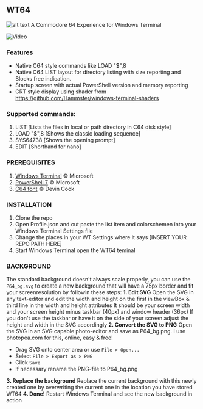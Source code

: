 ## WT64
![alt text](https://github.com/KillerFeature/WT64/raw/master/WT64_hero.png)
A Commodore 64 Experience for Windows Terminal

![Video](https://github.com/KillerFeature/WT64/raw/master/video.gif "Video")

### Features
- Native C64 style commands like LOAD "$",8
- Native C64 LIST layout for directory listing with size reporting and Blocks free indication.
- Startup screen with actual PowerShell version and memory reporting
- CRT style display using shader from https://github.com/Hammster/windows-terminal-shaders 

### Supported commands:
1. LIST <path> [Lists the files in local or path directory in C64 disk style]
2. LOAD "$",8 [Shows the classic loading sequence]
3. SYS64738 [Shows the opening prompt]
4. EDIT <filename> [Shorthand for nano]

### PREREQUISITES
1. [Windows Terminal](https://aka.ms/terminal) © Microsoft
2. [PowerShell 7](https://github.com/PowerShell/PowerShell/releases/latest) © Microsoft
3. [C64 font](https://www.dafont.com/commodore-64.font) © Devin Cook

### INSTALLATION
1. Clone the repo
2. Open Profile.json and cut paste the list item and colorschemen into your Windows Terminal Settings file
3. Change the places in your WT Settings where it says [INSERT YOUR REPO PATH HERE]
4. Start Windows Terminal open the WT64 teminal

### BACKGROUND
The standard background doesn't always scale properly, you can use the `P64_bg.svg` to create a new background that will have a 75px border and fit your screenresolution by followin these steps:
**1. Edit SVG**
Open the SVG in any text-editor and edit the width and height on the first in the viewBox & third line in the width and height attributes
It should be your screen width and your screen height minus taskbar (40px) and window header (36px)
If you don't use the taskbar or have it on the side of your screen adjust the height and width in the SVG accordingly
**2. Convert the SVG to PNG**
Open the SVG in an SVG capable photo-editor and save as P64_bg.png.
I use photopea.com for this, online, easy & free!
* Drag SVG onto center area or use `File > Open...`
* Select `File > Export as > PNG`
* Click `Save`
* If necessary rename the PNG-file to P64_bg.png

**3. Replace the background**
Replace the current background with this newly created one by overwriting the current one in the location you have stored WT64
**4. Done!**
Restart Windows Terminal and see the new background in action